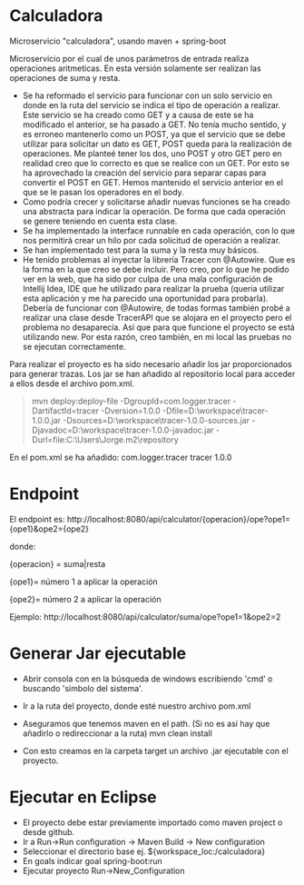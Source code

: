 # Calculadora

Microservicio "calculadora", usando maven + spring-boot

Microservicio por el cual de unos parámetros de entrada realiza operaciones aritmeticas.
En esta versión solamente ser realizan las operaciones de suma y resta.

- Se ha reformado el servicio para funcionar con un solo servicio en donde en la ruta del servicio se indica el tipo de operación a realizar. Este servicio se ha creado como GET y a causa de este se ha modificado el anterior, se ha pasado a GET. No tenía mucho sentido, y es erroneo mantenerlo como un POST, ya que el servicio que se debe utilizar para solicitar un dato es GET, POST queda para la realización de operaciones. Me planteé tener los dos, uno POST y otro GET pero en realidad creo que lo correcto es que se realice con un GET. Por esto se ha aprovechado la creación del servicio para separar capas para convertir el POST en GET. Hemos mantenido el servicio anterior en el que se le pasan los operadores en el body.
- Como podría crecer y solicitarse añadir nuevas funciones se ha creado una abstracta para indicar la operación. De forma que cada operación se genere teniendo en cuenta esta clase.
- Se ha implementado la interface runnable en cada operación, con lo que nos permitirá crear un hilo por cada solicitud de operación a realizar.
- Se han implementado test para la suma y la resta muy básicos.
- He tenido problemas al inyectar la librería Tracer con @Autowire. Que es la forma en la que creo se debe incluir. Pero creo, por lo que he podido ver en la web, que ha sido por culpa de una mala configuración de Intellij Idea, IDE que he utilizado para realizar la prueba (queria utilizar esta aplicación y me ha parecido una oportunidad para probarla). Debería de funcionar con @Autowire, de todas formas también probé a realizar una clase desde TracerAPI que se alojara en el proyecto pero el problema no desaparecía. Así que para que funcione el proyecto se está utilizando new. Por esta razón, creo también, en mi local las pruebas no se ejecutan correctamente.

Para realizar el proyecto es ha sido necesario añadir los jar proporcionados para generar trazas. Los jar se han añadido al repositorio local para acceder a ellos desde el archivo pom.xml.
> mvn deploy:deploy-file -DgroupId=com.logger.tracer -DartifactId=tracer -Dversion=1.0.0 -Dfile=D:\workspace\tracer-1.0.0.jar -Dsources=D:\workspace\tracer-1.0.0-sources.jar -Djavadoc=D:\workspace\tracer-1.0.0-javadoc.jar -Durl=file:C:\Users\Jorge\.m2\repository

En el pom.xml se ha añadido:
    <dependency>
        <groupId>com.logger.tracer</groupId>
        <artifactId>tracer</artifactId>
        <version>1.0.0</version>
    </dependency>


# Endpoint
El endpoint es:
http://localhost:8080/api/calculator/{operacion}/ope?ope1={ope1}&ope2={ope2}

donde:

{operacion} = suma|resta

{ope1}= número 1 a aplicar la operación

{ope2}= número 2 a aplicar la operación

Ejemplo: http://localhost:8080/api/calculator/suma/ope?ope1=1&ope2=2



# Generar Jar ejecutable
- Abrir consola con en la búsqueda de windows escribiendo 'cmd' o buscando 'simbolo del sistema'.
- Ir a la ruta del proyecto, donde esté nuestro archivo pom.xml
- Aseguramos que tenemos maven en el path. (Si no es así hay que añadirlo o redireccionar a la ruta)
    mvn clean install
  
- Con esto creamos en la carpeta target un archivo .jar ejecutable con el proyecto.

# Ejecutar en Eclipse
- El proyecto debe estar previamente importado como maven project o desde github.
- Ir a Run->Run configuration -> Maven Build -> New configuration
- Seleccionar el directorio base ej. ${workspace_loc:/calculadora} 
- En goals indicar goal spring-boot:run
- Ejecutar proyecto Run->New_Configuration 

